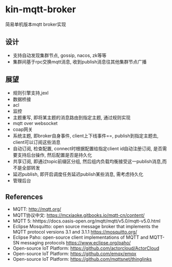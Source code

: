 # kin-mqtt-broker

简易单机版本mqtt broker实现

## 设计

* 支持自动发现集群节点, gossip, nacos, zk等等
* 集群间基于rpc交换mqtt消息, 收到publish消息往其他集群节点广播

## 展望

* 规则引擎支持,jexl
* 数据桥接
* acl
* 监控
* 主题重写, 即将某主题的消息路由到指定主题, 通过规则实现
* mqtt over websocket
* coap网关
* 系统主题, 即broker自身事件, client上下线事件==, publish到指定主题去, client可以订阅这些消息
* 自动订阅, 检查配置, connect时根据配置给指定client id自动注册订阅, 是否需要支持后台操作, 然后配置是否是持久化
* 共享订阅, 即通过topic前缀区分组, 然后组内负载均衡接受这一publish消息,而不是全部转发
* 延迟publish, 即开启调度任务延迟publish某些消息, 需考虑持久化
* 管理后台

## References

* MQTT: http://mqtt.org/
* MQTT协议中文: https://mcxiaoke.gitbooks.io/mqtt-cn/content/
* MQTT 5: hhttps://docs.oasis-open.org/mqtt/mqtt/v5.0/mqtt-v5.0.html
* Eclipse Mosquitto: open source message broker that implements the MQTT protocol versions 3.1 and
  3.1.1 https://mosquitto.org/
* Eclipse Paho: open-source client implementations of MQTT and MQTT-SN messaging protocols https://www.eclipse.org/paho/
* Open-source IoT Platform: https://github.com/actorcloud/ActorCloud
* Open-source IoT Platform: https://github.com/emqx/emqx
* Open-source IoT Platform: https://github.com/mqttsnet/thinglinks